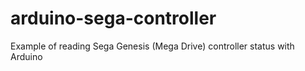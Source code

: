 # arduino-sega-controller
Example of reading Sega Genesis (Mega Drive) controller status with Arduino
